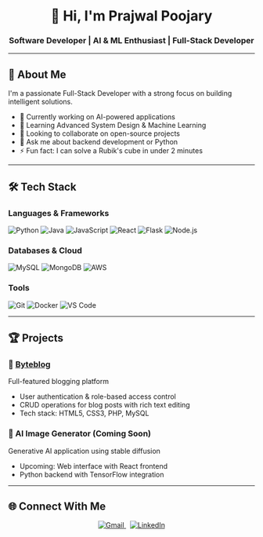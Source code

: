 <h1 style="text-align:center;">👋 Hi, I'm Prajwal Poojary</h1>
<h3 style="text-align:center;">Software Developer | AI & ML Enthusiast | Full-Stack Developer</h3>

<hr/>

<h2>🚀 About Me</h2>
<p>
  I'm a passionate Full-Stack Developer with a strong focus on building intelligent solutions.
</p>
<ul>
  <li>🔭 Currently working on AI-powered applications</li>
  <li>🌱 Learning Advanced System Design & Machine Learning</li>
  <li>👯 Looking to collaborate on open-source projects</li>
  <li>💬 Ask me about backend development or Python</li>
  <li>⚡ Fun fact: I can solve a Rubik's cube in under 2 minutes</li>
</ul>

<hr/>

<h2>🛠 Tech Stack</h2>
<h3>Languages & Frameworks</h3>
<p>
  <img src="https://img.shields.io/badge/Python-3776AB?style=for-the-badge&logo=python&logoColor=white" alt="Python" />
  <img src="https://img.shields.io/badge/Java-007396?style=for-the-badge&logo=java&logoColor=white" alt="Java" />
  <img src="https://img.shields.io/badge/JavaScript-F7DF1E?style=for-the-badge&logo=javascript&logoColor=black" alt="JavaScript" />
  <img src="https://img.shields.io/badge/React-20232A?style=for-the-badge&logo=react&logoColor=61DAFB" alt="React" />
  <img src="https://img.shields.io/badge/Flask-000000?style=for-the-badge&logo=flask&logoColor=white" alt="Flask" />
  <img src="https://img.shields.io/badge/Node.js-339933?style=for-the-badge&logo=nodedotjs&logoColor=white" alt="Node.js" />
</p>

<h3>Databases & Cloud</h3>
<p>
  <img src="https://img.shields.io/badge/MySQL-005C84?style=for-the-badge&logo=mysql&logoColor=white" alt="MySQL" />
  <img src="https://img.shields.io/badge/MongoDB-4EA94B?style=for-the-badge&logo=mongodb&logoColor=white" alt="MongoDB" />
  <img src="https://img.shields.io/badge/AWS-232F3E?style=for-the-badge&logo=amazonaws&logoColor=white" alt="AWS" />
</p>

<h3>Tools</h3>
<p>
  <img src="https://img.shields.io/badge/Git-F05032?style=for-the-badge&logo=git&logoColor=white" alt="Git" />
  <img src="https://img.shields.io/badge/Docker-2496ED?style=for-the-badge&logo=docker&logoColor=white" alt="Docker" />
  <img src="https://img.shields.io/badge/VS_Code-007ACC?style=for-the-badge&logo=visualstudiocode&logoColor=white" alt="VS Code" />
</p>

<hr/>

<h2>🏆 Projects</h2>

<h3>📰 <a href="https://github.com/PrajwalStudio/Byteblog" target="_blank" rel="noopener noreferrer">Byteblog</a></h3>
<p>Full-featured blogging platform</p>
<ul>
  <li>User authentication & role-based access control</li>
  <li>CRUD operations for blog posts with rich text editing</li>
  <li>Tech stack: HTML5, CSS3, PHP, MySQL</li>
</ul>

<h3>🤖 AI Image Generator (Coming Soon)</h3>
<p>Generative AI application using stable diffusion</p>
<ul>
  <li>Upcoming: Web interface with React frontend</li>
  <li>Python backend with TensorFlow integration</li>
</ul>

<hr/>

<h2>🌐 Connect With Me</h2>
<p style="text-align:center;">
  <a href="mailto:prajwalpoojary1712@gmail.com" target="_blank" rel="noopener noreferrer">
    <img src="https://img.shields.io/badge/Gmail-D14836?style=for-the-badge&logo=gmail&logoColor=white" alt="Gmail" />
  </a>
  &nbsp;
  <a href="https://www.linkedin.com/in/prajwal-poojary7/" target="_blank" rel="noopener noreferrer">
    <img src="https://img.shields.io/badge/LinkedIn-0A66C2?style=for-the-badge&logo=linkedin&logoColor=white" alt="LinkedIn" />
  </a>
</p>
